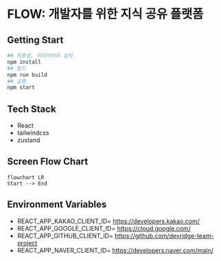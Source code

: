# FLOW: 개발자를 위한 지식 공유 플랫폼

## Getting Start
```bash
## 의존성, 라이브러리 설치
npm install
## 빌드
npm run build
## 실행
npm start
```


## Tech Stack
- React
- tailwindcss
- zustand

## Screen Flow Chart
```mermaid
flowchart LR
Start --> End
```

## Environment Variables
- REACT_APP_KAKAO_CLIENT_ID= https://developers.kakao.com/
- REACT_APP_GOOGLE_CLIENT_ID= https://cloud.google.com/
- REACT_APP_GITHUB_CLIENT_ID= https://github.com/devridge-team-project
- REACT_APP_NAVER_CLIENT_ID= https://developers.naver.com/main/